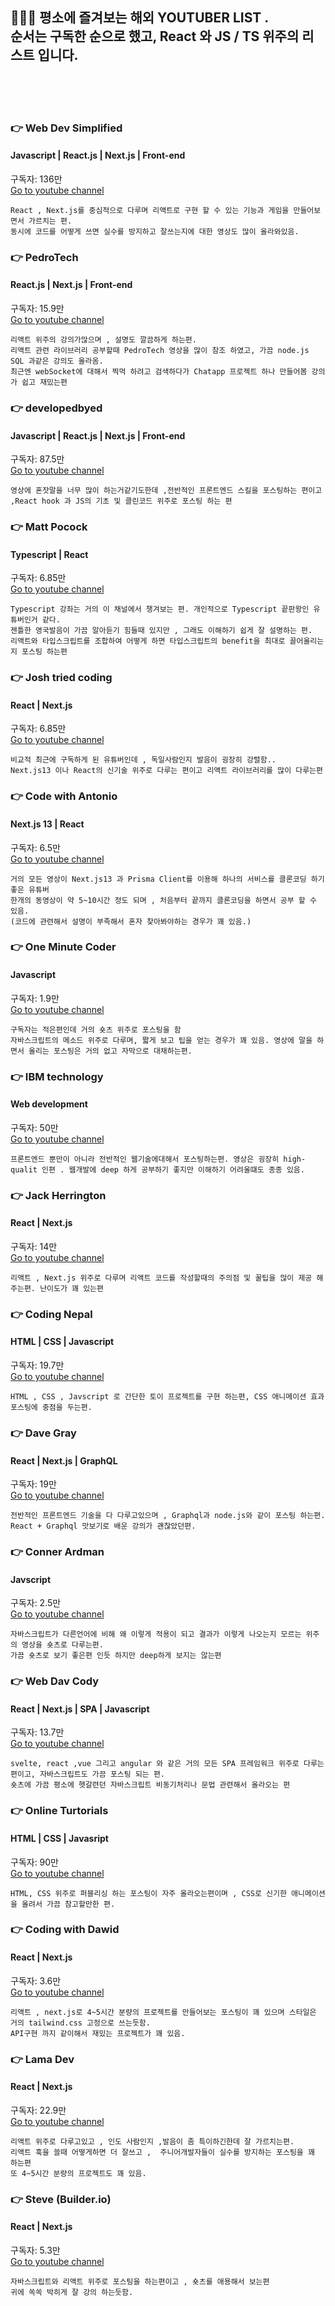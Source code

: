 
## 👨🏻‍💻 평소에 즐겨보는 해외 YOUTUBER LIST .<br/> 순서는 구독한 순으로 했고, React 와 JS / TS 위주의 리스트 입니다.
<br/>
<br/>
<br/>

### 👉 Web Dev Simplified 
#### Javascript | React.js | Next.js | Front-end
구독자: 136만<br/>
[Go to youtube channel](https://www.youtube.com/@WebDevSimplified)
```
React , Next.js를 중심적으로 다루며 리액트로 구현 할 수 있는 기능과 게임을 만들어보면서 가르치는 편.
동시에 코드를 어떻게 쓰면 실수를 방지하고 잘쓰는지에 대한 영상도 많이 올라와있음.
```


### 👉 PedroTech
#### React.js | Next.js | Front-end
구독자: 15.9만<br/>
[Go to youtube channel](https://www.youtube.com/@PedroTechnologies)
```
리액트 위주의 강의가많으며 , 설명도 깔끔하게 하는편.
리액트 관련 라이브러리 공부할때 PedroTech 영상을 많이 참조 하였고, 가끔 node.js SQL 과같은 강의도 올라옴.
최근엔 webSocket에 대해서 찍먹 하려고 검색하다가 Chatapp 프로젝트 하나 만들어봄 강의가 쉽고 재밌는편
```

### 👉 developedbyed
#### Javascript | React.js | Next.js | Front-end
구독자: 87.5만<br/>
[Go to youtube channel](https://www.youtube.com/@developedbyed)
```
영상에 혼잣말을 너무 많이 하는거같기도한데 ,전반적인 프론트엔드 스킬을 포스팅하는 편이고 ,React hook 과 JS의 기초 및 클린코드 위주로 포스팅 하는 편
```


### 👉 Matt Pocock
#### Typescript | React 
구독자: 6.85만<br/>
[Go to youtube channel](https://www.youtube.com/@mattpocockuk)
```
Typescript 강좌는 거의 이 채널에서 챙겨보는 편. 개인적으로 Typescript 끝판왕인 유튜버인거 같다.
젠틀한 영국발음이 가끔 알아듣기 힘들때 있지만 , 그래도 이해하기 쉽게 잘 설명하는 편.
리액트와 타입스크립트를 조합하여 어떻게 하면 타입스크립트의 benefit을 최대로 끌어올리는지 포스팅 하는편
```

### 👉 Josh tried coding
#### React | Next.js
구독자: 6.85만<br/>
[Go to youtube channel](https://www.youtube.com/@joshtriedcoding)
```
비교적 최근에 구독하게 된 유튜버인데 , 독일사람인지 발음이 굉장히 강렬함..
Next.js13 이나 React의 신기술 위주로 다루는 편이고 리액트 라이브러리를 많이 다루는편
```

### 👉 Code with Antonio
#### Next.js 13 | React 
구독자: 6.5만<br/>
[Go to youtube channel](https://www.youtube.com/@codewithantonio)
```
거의 모든 영상이 Next.js13 과 Prisma Client를 이용해 하나의 서비스를 클론코딩 하기 좋은 유튜버
한개의 동영상이 약 5~10시간 정도 되며 , 처음부터 끝까지 클론코딩을 하면서 공부 할 수 있음.
(코드에 관련해서 설명이 부족해서 혼자 찾아봐야하는 경우가 꽤 있음.)
```

### 👉 One Minute Coder
#### Javascript
구독자: 1.9만<br/>
[Go to youtube channel](https://www.youtube.com/@oneminutecoder)
```
구독자는 적은편인데 거의 숏츠 위주로 포스팅을 함
자바스크립트의 메소드 위주로 다루며, 짧게 보고 팁을 얻는 경우가 꽤 있음. 영상에 말을 하면서 올리는 포스팅은 거의 없고 자막으로 대채하는편.
```

### 👉 IBM technology 
#### Web development
구독자: 50만<br/>
[Go to youtube channel](https://www.youtube.com/@IBMTechnology)
```
프론트엔드 뿐만이 아니라 전반적인 웹기술에대해서 포스팅하는편. 영상은 굉장히 high-qualit 인편 . 웹개발에 deep 하게 공부하기 좋지만 이해하기 어려울떄도 종종 있음.
```

### 👉 Jack Herrington
####   React | Next.js
구독자: 14만<br/>
[Go to youtube channel](https://www.youtube.com/@jherr)
```
리액트 , Next.js 위주로 다루며 리액트 코드를 작성할때의 주의점 및 꿀팁을 많이 제공 해주는편. 난이도가 꽤 있는편
```


### 👉 Coding Nepal
####   HTML | CSS | Javascript
구독자: 19.7만<br/>
[Go to youtube channel](https://www.youtube.com/@CodingNepal)
```
HTML , CSS , Javscript 로 간단한 토이 프로젝트를 구현 하는편, CSS 애니메이션 효과 포스팅에 중점을 두는편.
```

### 👉 Dave Gray
####   React | Next.js | GraphQL
구독자: 19만<br/>
[Go to youtube channel](https://www.youtube.com/@DaveGrayTeachesCode)
```
전반적인 프론트엔드 기술을 다 다루고있으며 , Graphql과 node.js와 같이 포스팅 하는편.
React + Graphql 맛보기로 배운 강의가 괜찮았던편.
```


### 👉 Conner Ardman
####   Javscript
구독자: 2.5만<br/>
[Go to youtube channel](https://www.youtube.com/@ConnerArdman)
```
자바스크립트가 다른언어에 비해 왜 이렇게 적용이 되고 결과가 이렇게 나오는지 모르는 위주의 영상을 숏츠로 다루는편.
가끔 숏츠로 보기 좋은편 인듯 하지만 deep하게 보지는 않는편
```

### 👉 Web Dav Cody
####   React | Next.js | SPA | Javascript
구독자: 13.7만<br/>
[Go to youtube channel](https://www.youtube.com/@WebDevCody)
```
svelte, react ,vue 그리고 angular 와 같은 거의 모든 SPA 프레임워크 위주로 다루는 편이고, 자바스크립트도 가끔 포스팅 되는 편.
숏츠에 가끔 평소에 헷갈련던 자바스크립트 비동기처리나 문법 관련해서 올라오는 편
```


### 👉 Online Turtorials
####   HTML | CSS | Javasript
구독자: 90만<br/>
[Go to youtube channel](https://www.youtube.com/@OnlineTutorialsYT)
```
HTML, CSS 위주로 퍼블리싱 하는 포스팅이 자주 올라오는편이며 , CSS로 신기한 애니메이션을 올려서 가끔 참고할만한 편.
```

### 👉 Coding with Dawid
####   React | Next.js
구독자: 3.6만<br/>
[Go to youtube channel](https://www.youtube.com/@CodingWithDawid)
```
리액트 , next.js로 4~5시간 분량의 프로젝트를 만들어보는 포스팅이 꽤 있으며 스타일은 거의 tailwind.css 고정으로 쓰는듯함.
API구현 까지 같이해서 재밌는 프로젝트가 꽤 있음.
```


### 👉 Lama Dev
####   React | Next.js
구독자: 22.9만<br/>
[Go to youtube channel](https://www.youtube.com/@LamaDev)
```
리액트 위주로 다루고있고 , 인도 사람인지 ,발음이 좀 특이하긴한데 잘 가르치는편.
리액트 훅을 쓸때 어떻게하면 더 잘쓰고 ,  주니어개발자들이 실수를 방지하는 포스팅을 꽤 하는편
또 4~5시간 분량의 프로젝트도 꽤 있음. 
```


### 👉 Steve (Builder.io)
####   React | Next.js
구독자: 5.3만<br/>
[Go to youtube channel](https://www.youtube.com/@Steve8708)
```
자바스크립트와 리액트 위주로 포스팅을 하는편이고 , 숏츠를 애용해서 보는편
귀에 쏙쏙 박히게 잘 강의 하는듯함.
```



 


